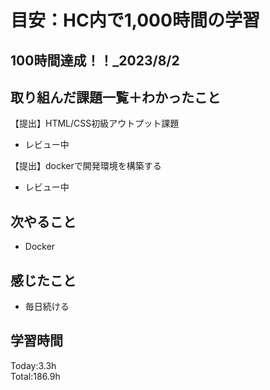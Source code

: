 # 目安：HC内で1,000時間の学習
## 100時間達成！！_2023/8/2
## 取り組んだ課題一覧＋わかったこと
【提出】HTML/CSS初級アウトプット課題
- レビュー中

【提出】dockerで開発環境を構築する
- レビュー中

## 次やること
- Docker
## 感じたこと
- 毎日続ける
## 学習時間
Today:3.3h<br>
Total:186.9h
